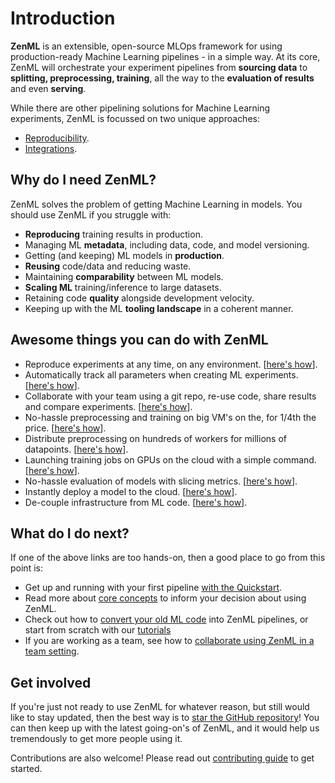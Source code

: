 # Introduction

**ZenML** is an extensible, open-source MLOps framework for using production-ready Machine Learning pipelines - in a simple way. At its core, ZenML will orchestrate your experiment pipelines from **sourcing data** to **splitting, preprocessing, training**, all the way to the **evaluation of results** and even **serving**.

While there are other pipelining solutions for Machine Learning experiments, ZenML is focussed on two unique approaches:

* [Reproducibility](https://github.com/maiot-io/zenml/tree/db07789420a55eef6491e6ce518802f04795051a/docs/book/benefits/ensuring-ml-reproducibility.md). 
* [Integrations](repository/integration-with-git.md).

## Why do I need ZenML?

ZenML solves the problem of getting Machine Learning in models. You should use ZenML if you struggle with:

* **Reproducing** training results in production.
* Managing ML **metadata**, including data, code, and model versioning.
* Getting \(and keeping\) ML models in **production**.
* **Reusing** code/data and reducing waste.
* Maintaining **comparability** between ML models.
* **Scaling ML** training/inference to large datasets.
* Retaining code **quality** alongside development velocity.
* Keeping up with the ML **tooling landscape** in a coherent manner.

## Awesome things you can do with ZenML

* Reproduce experiments at any time, on any environment. \[[here's how](https://github.com/maiot-io/zenml/tree/db07789420a55eef6491e6ce518802f04795051a/docs/book/benefits/ensuring-ml-reproducibility.md)\].
* Automatically track all parameters when creating ML experiments. \[[here's how](https://github.com/maiot-io/zenml/tree/db07789420a55eef6491e6ce518802f04795051a/docs/book/tutorials/creating-first-pipeline.ipynb)\].
* Collaborate with your team using a git repo, re-use code, share results and compare experiments. \[[here's how](https://github.com/maiot-io/zenml/tree/db07789420a55eef6491e6ce518802f04795051a/docs/book/tutorials/team-collaboration-with-zenml-and-google-cloud.md)\].
* No-hassle preprocessing and training on big VM's on the, for 1/4th the price. \[[here's how](https://github.com/maiot-io/zenml/tree/db07789420a55eef6491e6ce518802f04795051a/docs/book/tutorials/running-a-pipeline-on-a-google-cloud-vm.md)\].
* Distribute preprocessing on hundreds of workers for millions of datapoints. \[[here's how](https://github.com/maiot-io/zenml/tree/db07789420a55eef6491e6ce518802f04795051a/docs/book/tutorials/building-a-classifier-on-33m-samples.md)\].
* Launching training jobs on GPUs on the cloud with a simple command. \[[here's how](https://github.com/maiot-io/zenml/tree/main/examples/gcp_gpu_training)\].
* No-hassle evaluation of models with slicing metrics. \[[here's how](https://github.com/maiot-io/zenml/tree/db07789420a55eef6491e6ce518802f04795051a/docs/book/tutorials/creating-first-pipeline.ipynb)\]. 
* Instantly deploy a model to the cloud. \[[here's how](https://github.com/maiot-io/zenml/tree/main/examples/gcp_gcaip_deployment)\].
* De-couple infrastructure from ML code. \[[here's how](https://github.com/maiot-io/zenml/tree/db07789420a55eef6491e6ce518802f04795051a/docs/book/backends/what-is-a-backend.md)\].

## What do I do next?

If one of the above links are too hands-on, then a good place to go from this point is:

* Get up and running with your first pipeline [with the Quickstart](https://github.com/maiot-io/zenml/tree/db07789420a55eef6491e6ce518802f04795051a/docs/book/getting-started/quickstart.md).
* Read more about [core concepts](https://github.com/maiot-io/zenml/tree/db07789420a55eef6491e6ce518802f04795051a/docs/book/getting-started/core-concepts.md) to inform your decision about using ZenML.
* Check out how to [convert your old ML code](https://github.com/maiot-io/zenml/tree/db07789420a55eef6491e6ce518802f04795051a/docs/book/getting-started/organizing-zenml.md) into ZenML pipelines, or start from scratch with our [tutorials](https://github.com/maiot-io/zenml/tree/db07789420a55eef6491e6ce518802f04795051a/docs/book/tutorials/creating-first-pipeline.ipynb)
* If you are working as a team, see how to [collaborate using ZenML in a team setting](https://github.com/maiot-io/zenml/tree/db07789420a55eef6491e6ce518802f04795051a/docs/book/repository/team-collaboration-with-zenml.md).

## Get involved

If you're just not ready to use ZenML for whatever reason, but still would like to stay updated, then the best way is to [star the GitHub repository](https://github.com/maiot-io/zenml)! You can then keep up with the latest going-on's of ZenML, and it would help us tremendously to get more people using it.

Contributions are also welcome! Please read out [contributing guide](https://github.com/maiot-io/zenml/blob/main/CONTRIBUTING.md) to get started.

